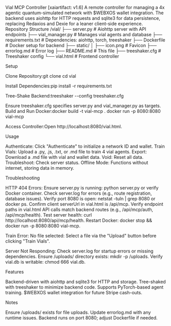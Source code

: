 Vial MCP Controller
[xaiartifact: v1.6]
A remote controller for managing a 4x agentic quantum-simulated network with $WEBXOS wallet integration. The backend uses aiohttp for HTTP requests and sqlite3 for data persistence, replacing Redaxios and Dexie for a leaner client-side experience.
Repository Structure
/vial/
├── server.py                 # Aiohttp server with API endpoints
├── vial_manager.py           # Manages vial agents and database
├── requirements.txt          # Dependencies: aiohttp, torch, treeshaker
├── Dockerfile                # Docker setup for backend
├── static/
│   ├── icon.png             # Favicon
├── errorlog.md              # Error log
├── README.md                # This file
├── treeshaker.cfg            # Treeshaker config
└── vial.html                # Frontend controller

Setup

Clone Repository:git clone <repo-url>
cd vial


Install Dependencies:pip install -r requirements.txt


Tree-Shake Backend:treeshaker --config treeshaker.cfg

Ensure treeshaker.cfg specifies server.py and vial_manager.py as targets.
Build and Run Docker:docker build -t vial-mcp .
docker run -p 8080:8080 vial-mcp


Access Controller:Open http://localhost:8080/vial.html.

Usage

Authenticate: Click "Authenticate" to initialize a network ID and wallet.
Train Vials: Upload a .py, .js, .txt, or .md file to train 4 vial agents.
Export: Download a .md file with vial and wallet data.
Void: Reset all data.
Troubleshoot: Check server status.
Offline Mode: Functions without internet, storing data in memory.

Troubleshooting

HTTP 404 Errors:
Ensure server.py is running: python server.py or verify Docker container.
Check server.log for errors (e.g., route registration, database issues).
Verify port 8080 is open: netstat -tuln | grep 8080 or docker ps.
Confirm client serverUrl in vial.html is /api/mcp.
Verify endpoint paths in vial.html API calls match backend routes (e.g., /api/mcp/auth, /api/mcp/health).
Test server health: curl http://localhost:8080/api/mcp/health.
Restart Docker: docker stop <container-id> && docker run -p 8080:8080 vial-mcp.


Train Error: No file selected:
Select a file via the "Upload" button before clicking "Train Vials".


Server Not Responding:
Check server.log for startup errors or missing dependencies.
Ensure /uploads/ directory exists: mkdir -p /uploads.
Verify vial.db is writable: chmod 666 vial.db.



Features

Backend-driven with aiohttp and sqlite3 for HTTP and storage.
Tree-shaked with treeshaker to minimize backend code.
Supports PyTorch-based agent training.
$WEBXOS wallet integration for future Stripe cash-outs.

Notes

Ensure /uploads/ exists for file uploads.
Update errorlog.md with any runtime issues.
Backend runs on port 8080; adjust Dockerfile if needed.

